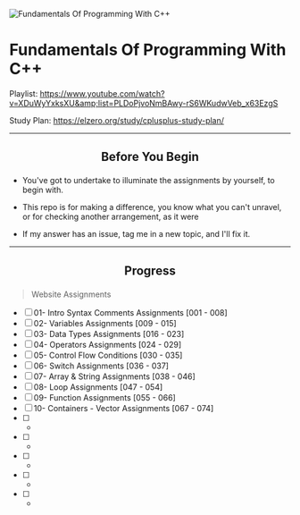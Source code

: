 ![Fundamentals Of Programming With C++](https://elzero.org/fundamentals.png)

# Fundamentals Of Programming With C++

Playlist: https://www.youtube.com/watch?v=XDuWyYxksXU&amp;list=PLDoPjvoNmBAwy-rS6WKudwVeb_x63EzgS

Study Plan: https://elzero.org/study/cplusplus-study-plan/

---

## <p align="center" >Before You Begin</p>

- You've got to undertake to illuminate the assignments by yourself, to begin with.
- This repo is for making a difference, you know what you can't unravel, or for checking another arrangement, as it were

- If my answer has an issue, tag me in a new topic, and I'll fix it.

---

## <p align="center">Progress</p>


> Website Assignments


* [ ] 01- Intro Syntax Comments Assignments     [001 - 008]
* [ ] 02- Variables Assignments                 [009 - 015]
* [ ] 03- Data Types Assignments                [016 - 023]
* [ ] 04- Operators Assignments                 [024 - 029]
* [ ] 05- Control Flow Conditions               [030 - 035]
* [ ] 06- Switch Assignments                    [036 - 037]
* [ ] 07- Array & String Assignments            [038 - 046]
* [ ] 08- Loop Assignments                      [047 - 054]
* [ ] 09- Function Assignments                  [055 - 066]
* [ ] 10- Containers - Vector Assignments       [067 - 074]
* [ ] -
* [ ] -
* [ ] -
* [ ] -
* [ ] -
